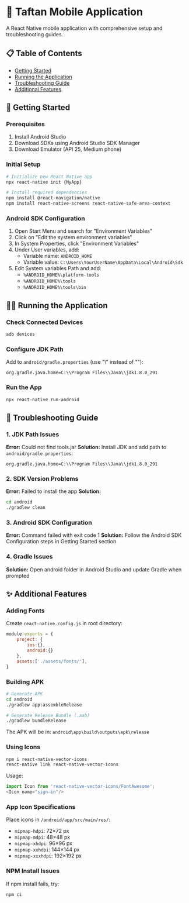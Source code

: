 # 🚀 Taftan Mobile Application

A React Native mobile application with comprehensive setup and troubleshooting guides.

## 📋 Table of Contents
- [Getting Started](#getting-started)
- [Running the Application](#running-the-application)
- [Troubleshooting Guide](#troubleshooting-guide)
- [Additional Features](#additional-features)

## 🎯 Getting Started

### Prerequisites
1. Install Android Studio
2. Download SDKs using Android Studio SDK Manager
3. Download Emulator (API 25, Medium phone)

### Initial Setup
```bash
# Initialize new React Native app
npx react-native init {MyApp}

# Install required dependencies
npm install @react-navigation/native
npm install react-native-screens react-native-safe-area-context
```

### Android SDK Configuration
1. Open Start Menu and search for "Environment Variables"
2. Click on "Edit the system environment variables"
3. In System Properties, click "Environment Variables"
4. Under User variables, add:
   - Variable name: `ANDROID_HOME`
   - Variable value: `C:\Users\YourUserName\AppData\Local\Android\Sdk`
5. Edit System variables Path and add:
   - `%ANDROID_HOME%\platform-tools`
   - `%ANDROID_HOME%\tools`
   - `%ANDROID_HOME%\tools\bin`

## 🏃‍♂️ Running the Application

### Check Connected Devices
```bash
adb devices
```

### Configure JDK Path
Add to `android/gradle.properties` (use "\\" instead of "\"):
```properties
org.gradle.java.home=C:\\Program Files\\Java\\jdk1.8.0_291
```

### Run the App
```bash
npx react-native run-android
```

## 🔧 Troubleshooting Guide

### 1. JDK Path Issues
**Error:** Could not find tools.jar
**Solution:** Install JDK and add path to `android/gradle.properties`:
```properties
org.gradle.java.home=C:\\Program Files\\Java\\jdk1.8.0_291
```

### 2. SDK Version Problems
**Error:** Failed to install the app
**Solution:**
```bash
cd android
./gradlew clean
```

### 3. Android SDK Configuration
**Error:** Command failed with exit code 1
**Solution:** Follow the Android SDK Configuration steps in Getting Started section

### 4. Gradle Issues
**Solution:** Open android folder in Android Studio and update Gradle when prompted

## ✨ Additional Features

### Adding Fonts
Create `react-native.config.js` in root directory:
```javascript
module.exports = {
    project: {
        ios:{},
        android:{}
    },
    assets:['./assets/fonts/'],
}
```

### Building APK
```bash
# Generate APK
cd android
./gradlew app:assembleRelease

# Generate Release Bundle (.aab)
./gradlew bundleRelease
```
The APK will be in: `android\app\build\outputs\apk\release`

### Using Icons
```bash
npm i react-native-vector-icons
react-native link react-native-vector-icons
```
Usage:
```javascript
import Icon from 'react-native-vector-icons/FontAwesome';
<Icon name="sign-in"/>
```

### App Icon Specifications
Place icons in `/android/app/src/main/res/`:
- `mipmap-hdpi`: 72×72 px
- `mipmap-mdpi`: 48×48 px
- `mipmap-xhdpi`: 96×96 px
- `mipmap-xxhdpi`: 144×144 px
- `mipmap-xxxhdpi`: 192×192 px

### NPM Install Issues
If npm install fails, try:
```bash
npm ci
```
